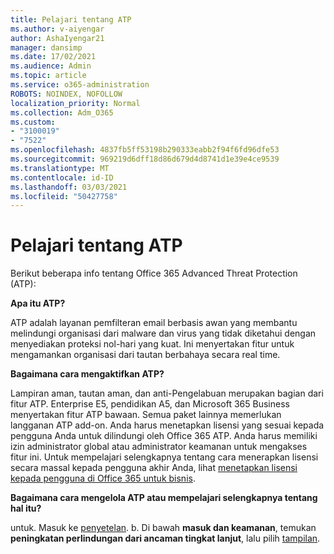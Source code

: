 ```yaml
---
title: Pelajari tentang ATP
ms.author: v-aiyengar
author: AshaIyengar21
manager: dansimp
ms.date: 17/02/2021
ms.audience: Admin
ms.topic: article
ms.service: o365-administration
ROBOTS: NOINDEX, NOFOLLOW
localization_priority: Normal
ms.collection: Adm_O365
ms.custom:
- "3100019"
- "7522"
ms.openlocfilehash: 4837fb5ff53198b290333eabb2f94f6fd96dfe53
ms.sourcegitcommit: 969219d6dff18d86d679d4d8741d1e39e4ce9539
ms.translationtype: MT
ms.contentlocale: id-ID
ms.lasthandoff: 03/03/2021
ms.locfileid: "50427758"
---
```

# <a name="learn-about-atp"></a>Pelajari tentang ATP

Berikut beberapa info tentang Office 365 Advanced Threat Protection (ATP):

**Apa itu ATP?**

ATP adalah layanan pemfilteran email berbasis awan yang membantu melindungi organisasi dari malware dan virus yang tidak diketahui dengan menyediakan proteksi nol-hari yang kuat. Ini menyertakan fitur untuk mengamankan organisasi dari tautan berbahaya secara real time.

**Bagaimana cara mengaktifkan ATP?**

Lampiran aman, tautan aman, dan anti-Pengelabuan merupakan bagian dari fitur ATP. Enterprise E5, pendidikan A5, dan Microsoft 365 Business menyertakan fitur ATP bawaan. Semua paket lainnya memerlukan langganan ATP add-on. Anda harus menetapkan lisensi yang sesuai kepada pengguna Anda untuk dilindungi oleh Office 365 ATP. Anda harus memiliki izin administrator global atau administrator keamanan untuk mengakses fitur ini. Untuk mempelajari selengkapnya tentang cara menerapkan lisensi secara massal kepada pengguna akhir Anda, lihat [menetapkan lisensi kepada pengguna di Office 365 untuk bisnis](https://go.microsoft.com/fwlink/?linkid=2093435).

**Bagaimana cara mengelola ATP atau mempelajari selengkapnya tentang hal itu?**

untuk. Masuk ke [penyetelan](https://go.microsoft.com/fwlink/p/?linkid=2075721).
b. Di bawah **masuk dan keamanan**, temukan **peningkatan perlindungan dari ancaman tingkat lanjut**, lalu pilih [tampilan](https://go.microsoft.com/fwlink/?linkid=2109302).
